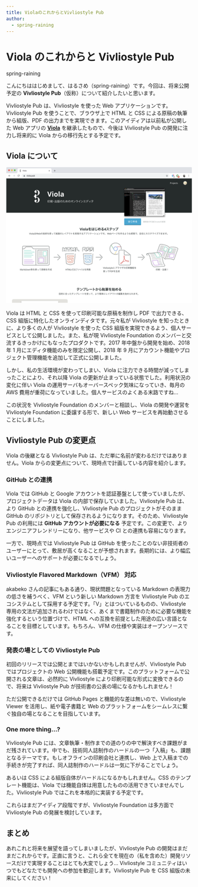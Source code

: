 ```yaml
---
title: ViolaのこれからとVivliostyle Pub
author:
  - spring-raining
---
```


# Viola のこれからと Vivliostyle Pub

<div class="draft-author">
spring-raining
</div>

こんにちははじめまして、はるさめ（spring-raining）です。今回は、将来公開予定の **Vivliostyle Pub**（仮称）について紹介したいと思います。

Vivliostyle Pub は、Vivliostyle を使った Web アプリケーションです。Vivliostyle Pub を使うことで、ブラウザ上で HTML と CSS による原稿の執筆から組版、PDF の出力までを実現できます。このアイディアは以前私が公開した Web アプリの [**Viola**](https://viola.pub/) を継承したもので、今後は Vivliostyle Pub の開発に注力し将来的に Viola からの移行先とする予定です。

## Viola について

![](images/viola.png)

Viola は HTML と CSS を使って印刷可能な原稿を制作し PDF で出力できる、CSS 組版に特化したオンラインディタです。元々私が Vivliostyle を知ったときに、より多くの人が Vivliostyle を使った CSS 組版を実現できるよう、個人サービスとして公開しました。また、私が現 Vivliostyle Foundation のメンバーと交流するきっかけにもなったプロダクトです。2017 年中盤から開発を始め、2018 年 1 月にエディタ機能のみを限定公開し、2018 年 9 月にアカウント機能やプロジェクト管理機能を追加して正式に公開しました。

しかし、私の生活環境が変わってしまい、Viola に注力できる時間が減ってしまったことにより、それ以降 Viola の更新が止まっている状態でした。利用状況の変化に伴い Viola の運用サーバもオーバースペック気味になっていき、毎月の AWS 費用が重荷になっていました。個人サービスのよくある末路ですね…

この状況を Vivliostyle Foundation のメンバーと相談し、Viola の開発や運営を Vivliostyle Foundation に委譲する形で、新しい Web サービスを再始動させることにしました。

## Vivliostyle Pub の変更点

Viola の後継となる Vivliostyle Pub は、ただ単に名前が変わるだけではありません。Viola からの変更点について、現時点で計画している内容を紹介します。

### GitHub との連携

Viola では GitHub と Google アカウントを認証基盤として使っていましたが、プロジェクトデータは Viola の内部で保存していました。Vivliostyle Pub は、より GitHub との連携を強化し、Vivliostyle Pub のプロジェクトがそのまま GitHub のリポジトリとして保存されるようになります。そのため、Vivliostyle Pub の利用には **GitHub アカウントが必要になる** 予定です。この変更で、よりエンジニアフレンドリーになり、他サービスや CI との連携も容易になります。

一方で、現時点では Vivliostyle Pub は GitHub を使ったことのない非技術者のユーザーにとって、敷居が高くなることが予想されます。長期的には、より幅広いユーザーへのサポートが必要になるでしょう。

### Vivliostyle Flavored Markdown（VFM） 対応

akabeko さんの記事にもある通り、現状問題となっている Markdown の表現力の低さを補うべく、VFM という新しい Markdown 方言を Vivliostyle Pub のエコシステムとして採用する予定です。「V」とはついているものの、Vivliostyle 専用の文法が追加されるわけではなく、あくまで書籍制作のために必要な機能を強化するという位置づけで、HTML への互換を前提とした用途の広い言語となることを目標としています。もちろん、VFM の仕様や実装はオープンソースです。

### 発表の場としての Vivliostyle Pub

初回のリリースでは公開とまではいかないかもしれませんが、Vivliostyle Pub ではプロジェクトの Web 公開機能も搭載予定です。このプラットフォームで公開される文章は、必然的に Vivliostyle により印刷可能な形式に変換できるので、将来は Vivliostyle Pub が技術書の公表の場になるかもしれません！

ただ公開できるだけでは GitHub Pages と機能的な差は無いので、Vivliostyle Viewer を活用し、紙や電子書籍と Web のプラットフォームをシームレスに繋ぐ独自の場となることを目指しています。

### One more thing...?

Vivliostyle Pub には、文章執筆・制作までの道のりの中で解決すべき課題がまだ残されています。中でも、技術同人誌制作のハードルの一つ「入稿」も、課題となるテーマです。もしオフラインの印刷会社と連携し、Web 上で入稿までの手続きが完了すれば、同人誌制作のハードルは一気に下がることでしょう。

あるいは CSS による組版自体がハードルになるかもしれません。CSS のテンプレート機能は、Viola では機能自体は用意したものの活用できていませんでした。Vivliostyle Pub ではこれを本格的に実装する予定です。

これらはまだアイディア段階ですが、Vivliostyle Foundation は多方面で Vivliostyle Pub の発展を検討しています。

## まとめ

あれこれと将来を展望を語ってしまいましたが、Vivliostyle Pub の開発はまだまだこれからです。正直に言うと、これら全てを現在の（私を含めた）開発リソースだけで実現することはとても大変でしょう… Vivliostyle コミュニティはいつでもどなたでも開発への参加を歓迎します。Vivliostyle Pub を CSS 組版の未来にしてください！
